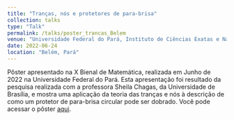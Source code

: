 ```yaml
---
title: "Tranças, nós e protetores de para-brisa"
collection: talks
type: "Talk"
permalink: /talks/poster_trancas_Belem
venue: "Universidade Federal do Pará, Instituto de Ciências Exatas e Naturais"
date: 2022-06-24
location: "Belém, Pará"
---
```


Pôster apresentado na X Bienal de Matemática, realizada em Junho de 2022 na Universidade Federal do Pará. Esta apresentação foi resultado da pesquisa
realizada com a professora Sheila Chagas, da Universidade de Brasília, e mostra uma aplicação da teoria das tranças e nós à descrição de como um protetor de para-brisa circular pode ser dobrado. Você pode acessar o pôster [aqui](http://caiotomas.github.io/files/poster_Bienal.pdf).

